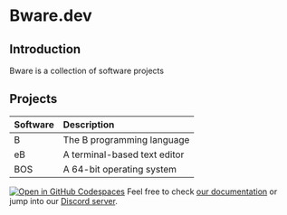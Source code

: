 # Bware.dev

## Introduction

Bware is a collection of software projects

## Projects

| Software                  | Description                                       |
| :------------------------ | :------------------------------------------------ |
| B                         | The B programming language                        |
| eB                        | A terminal-based text editor                      |
| BOS                       | A 64-bit operating system                         |

[![Open in GitHub Codespaces](https://github.com/codespaces/badge.svg)](https://codespaces.new/withastro/astro?devcontainer_path=.devcontainer/basics/devcontainer.json)
Feel free to check [our documentation](https://docs.astro.build) or jump into our [Discord server](https://astro.build/chat).
